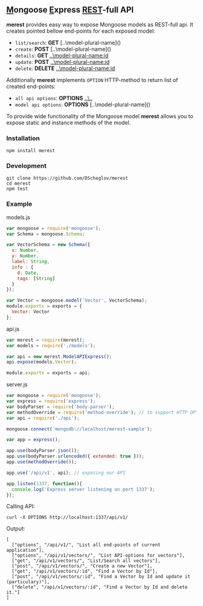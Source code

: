 ## <u>M</u>ongoose <u>E</u>xpress <u>REST</u>-full API

**merest** provides easy way to expose Mongoose models as REST-full api. It creates pointed bellow end-points for each exposed model:
 - `list/search`: **GET** [..\model-plural-name\]()
 - `create`: **POST** [..\model-plural-name\]()
 - `details`: **GET** [..\model-plural-name\:id]()
 - `update`: **POST** [..\model-plural-name\:id]()
 - `delete`: **DELETE** [..\model-plural-name\:id]()

 Additionally **merest** implements `OPTION` HTTP-method to return list of created end-points:
 - `all api options`: **OPTIONS** [..\\..]()
 - `model api options`: **OPTIONS** [..\model-plural-name\]()

To provide wide functionality of the Mongoose model **merest** allows you to expose static and instance methods of the model.

### Installation
```shell
npm install merest
```

### Development
```shell
git clone https://github.com/DScheglov/merest
cd merest
npm test
```

### Example
models.js
```javascript
var mongoose = require('mongoose');
var Schema = mongoose.Schema;

var VectorSchema = new Schema({
  x: Number,
  y: Number,
  label: String,
  info : {
    d: Date,
    tags: [String]
  }
});

var Vector = mongoose.model('Vector', VectorSchema);
module.exports = exports = {
  Vector: Vector
};
```

api.js
```javascript
var merest = require(merest);
var models = require('./models');

var api = new merest.ModelAPIExpress();
api.expose(models.Vector);

module.exports = exports = api;
```
server.js
```javascript
var mongoose = require('mongoose');
var express = require('express');
var bodyParser = require('body-parser');
var methodOverride = require('method-override'); // to support HTTP OPTIONS
var api = require('./api');

mongoose.connect('mongodb://localhost/merest-sample');

var app = express();

app.use(bodyParser.json());
app.use(bodyParser.urlencoded({ extended: true }));
app.use(methodOverride());

app.use('/api/v1', api); // exposing our API

app.listen(1337, function(){
  console.log('Express server listening on port 1337');
});
```
Calling API:
```shell
curl -X OPTIONS http://localhost:1337/api/v1/
```
Output:
```shell
[
  ["options", "/api/v1/", "List all end-points of current application"],
  ["options", "/api/v1/vectors/", "List API-options for vectors"],
  ["get", "/api/v1/vectors/", "List/Search all vectors"],
  ["post", "/api/v1/vectors/", "Create a new Vector"],
  ["get", "/api/v1/vectors/:id", "Find a Vector by Id"],
  ["post", "/api/v1/vectors/:id", "Find a Vector by Id and update it (particulary)"],
  ["delete", "/api/v1/vectors/:id", "Find a Vector by Id and delete it."]
]
```
